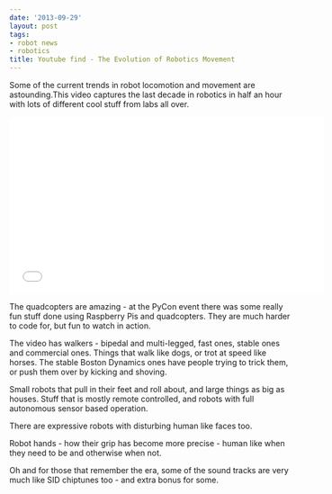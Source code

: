 ```yaml
---
date: '2013-09-29'
layout: post
tags:
- robot news
- robotics
title: Youtube find - The Evolution of Robotics Movement
---
```

Some of the current trends in robot locomotion and movement are astounding.This video captures the last decade in robotics in half an hour with lots of different cool stuff from labs all over.

<div class="embed-responsive embed-responsive-16by9">
<iframe width="560" height="315" src="//www.youtube.com/embed/YSdKPxrY_gw" frameborder="0" allowfullscreen="allowfullscreen"> </iframe>
</div>

The quadcopters are amazing - at the PyCon event there was some really fun stuff done using Raspberry Pis and quadcopters. They are much harder to code for, but fun to watch in action.

The video has walkers - bipedal and multi-legged, fast ones, stable ones and commercial ones. Things that walk like dogs, or trot at speed like horses. The stable Boston Dynamics ones have people trying to trick them, or push them over by kicking and shoving.

Small robots that pull in their feet and roll about, and large things as big as houses. Stuff that is mostly remote controlled, and robots with full autonomous sensor based operation.

There are expressive robots with disturbing human like faces too.

Robot hands - how their grip has become more precise - human like when they need to be and otherwise when not.

Oh and for those that remember the era, some of the sound tracks are very much like SID chiptunes too - and extra bonus for some.
